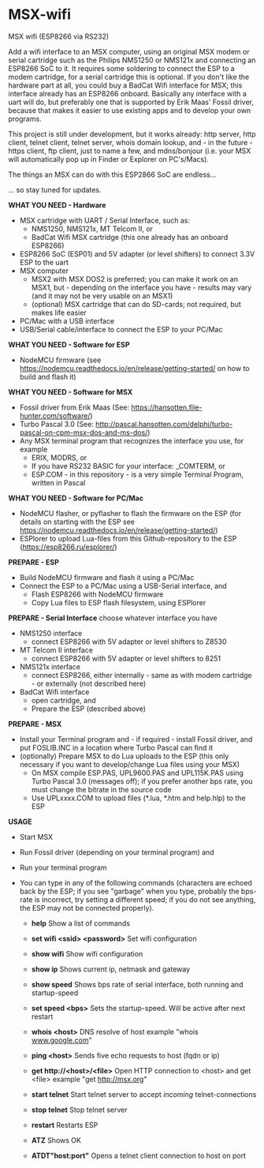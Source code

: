 # MSX-wifi
MSX wifi (ESP8266 via RS232)

Add a wifi interface to an MSX computer, using an original MSX modem or serial cartridge such as the Philips NMS1250 or NMS121x and connecting an ESP8266 SoC to it. It requires some soldering to connect the ESP to a modem cartridge, for a serial cartridge this is optional. If you don't like the hardware part at all, you could buy a BadCat Wifi interface for MSX; this interface already has an ESP8266 onboard. Basically any interface with a uart will do, but preferably one that is supported by Erik Maas' Fossil driver, because that makes it easier to use existing apps and to develop your own programs.

This project is still under development, but it works already: http server, http client, telnet client, telnet server, whois domain lookup, and - in the future - https client, ftp client, just to name a few, and mdns/bonjour (i.e. your MSX will automatically pop up in Finder or Explorer on PC's/Macs).

The things an MSX can do with this ESP2866 SoC are endless... 

... so stay tuned for updates.

<b> WHAT YOU NEED - Hardware</b>
- MSX cartridge with UART / Serial Interface, such as:
  - NMS1250, NMS121x, MT Telcom II, or
  - BadCat Wifi MSX cartridge (this one already has an onboard ESP8266)
- ESP8266 SoC (ESP01) and 5V adapter (or level shifters) to connect 3.3V ESP to the uart
- MSX computer
  - MSX2 with MSX DOS2 is preferred; you can make it work on an MSX1, but - depending on the interface you have - results may vary (and it may not be very usable on an MSX1) 
  - (optional) MSX cartridge that can do SD-cards; not required, but makes life easier
- PC/Mac with a USB interface
- USB/Serial cable/interface to connect the ESP to your PC/Mac

<b>WHAT YOU NEED - Software for ESP</b>
- NodeMCU firmware (see https://nodemcu.readthedocs.io/en/release/getting-started/ on how to build and flash it)

<b>WHAT YOU NEED - Software for MSX</b>
- Fossil driver from Erik Maas (See: https://hansotten.file-hunter.com/software/)
- Turbo Pascal 3.0 (See: http://pascal.hansotten.com/delphi/turbo-pascal-on-cpm-msx-dos-and-ms-dos/)
- Any MSX terminal program that recognizes the interface you use, for example
  - ERIX, MODRS, or
  - If you have RS232 BASIC for your interface: _COMTERM, or
  - ESP.COM - in this repository - is a very simple Terminal Program, written in Pascal

<b>WHAT YOU NEED - Software for PC/Mac</b>
- NodeMCU flasher, or pyflasher to flash the firmware on the ESP (for details on starting with the ESP see https://nodemcu.readthedocs.io/en/release/getting-started/)
- ESPlorer to upload Lua-files from this Github-repository to the ESP (https://esp8266.ru/esplorer/)
 
<b>PREPARE - ESP</b>
- Build NodeMCU firmware and flash it using a PC/Mac
- Connect the ESP to a PC/Mac using a USB-Serial interface, and
  - Flash ESP8266 with NodeMCU firmware
  - Copy Lua files to ESP flash filesystem, using ESPlorer

<b>PREPARE - Serial Interface</b> choose whatever interface you have
- NMS1250 interface
  - connect ESP8266 with 5V adapter or level shifters to Z8530
- MT Telcom II interface
  - connect ESP8266 with 5V adapter or level shifters to 8251
- NMS121x interface
  - connect ESP8266, either internally - same as with modem cartridge - or externally (not described here)
- BadCat Wifi interface
  - open cartridge, and
  - Prepare the ESP (described above)

<b>PREPARE - MSX</b>
- Install your Terminal program and - if required - install Fossil driver, and put FOSLIB.INC in a location where Turbo Pascal can find it
- (optionally) Prepare MSX to do Lua uploads to the ESP (this only necessary if you want to develop/change Lua files using your MSX)
  - On MSX compile ESP.PAS, UPL9600.PAS and UPL115K.PAS using Turbo Pascal 3.0 (messages off); if you prefer another bps rate, you must change the bitrate in the source code
  - Use UPLxxxx.COM to upload files (*.lua, *.htm and help.hlp) to the ESP

<b>USAGE</b>
- Start MSX

- Run Fossil driver (depending on your terminal program) and 
- Run your terminal program

- You can type in any of the following commands (characters are echoed back by the ESP; if you see "garbage" when you type, probably the bps-rate is incorrect, try setting a different speed; if you do not see anything, the ESP may not be connected properly).

  - <b>help</b>
    Show a list of commands
    
  - <b>set wifi \<ssid\> \<password\></b>
    Set wifi configuration

  - <b>show wifi</b>
    Show wifi configuration

  - <b>show ip</b>
    Shows current ip, netmask and gateway
  
  - <b>show speed</b>
    Shows bps rate of serial interface, both running and startup-speed
    
  - <b>set speed \<bps\></b>
    Sets the startup-speed. Will be active after next restart

  - <b>whois \<host\></b>
    DNS resolve of host
    example "whois www.google.com"

  - <b>ping \<host\></b>
    Sends five echo requests to host (fqdn or ip)
  
  - <b>get http://\<host\>/\<file\></b>
    Open HTTP connection to \<host\> and get \<file\>
    example "get http://msx.org"
   
  - <b>start telnet</b>
    Start telnet server to accept <i>incoming</i> telnet-connections

  - <b>stop telnet</b>
    Stop telnet server

  - <b>restart</b>
    Restarts ESP

  - <b>ATZ</b>
    Shows OK

  - <b>ATDT"host:port"</b>
    Opens a telnet client connection to host on port
